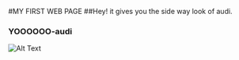 #MY FIRST WEB PAGE
##Hey! it gives you the side way look of audi.
###              YOOOOOO-audi
![Alt Text](https://cdn.gearpatrol.com/wp-content/uploads/2019/01/Complete-Audi-Buying-Guide-gear-patrol-lead-full.jpg)
